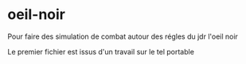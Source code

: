 # oeil-noir
Pour faire des simulation de combat autour des régles du jdr l'oeil noir

Le premier fichier est issus d'un travail sur le tel portable

